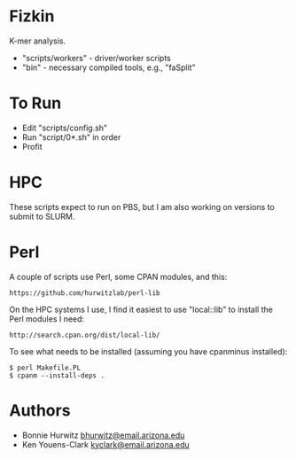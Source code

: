 # Fizkin

K-mer analysis.

* "scripts/workers" - driver/worker scripts
* "bin" - necessary compiled tools, e.g., "faSplit"

# To Run

* Edit "scripts/config.sh" 
* Run "script/0*.sh" in order
* Profit

# HPC

These scripts expect to run on PBS, but I am also working on versions to 
submit to SLURM.

# Perl

A couple of scripts use Perl, some CPAN modules, and this:

    https://github.com/hurwitzlab/perl-lib

On the HPC systems I use, I find it easiest to use "local::lib" to install
the Perl modules I need:

    http://search.cpan.org/dist/local-lib/

To see what needs to be installed (assuming you have cpanminus installed):

    $ perl Makefile.PL
    $ cpanm --install-deps .

# Authors

* Bonnie Hurwitz <bhurwitz@email.arizona.edu>
* Ken Youens-Clark <kyclark@email.arizona.edu>
